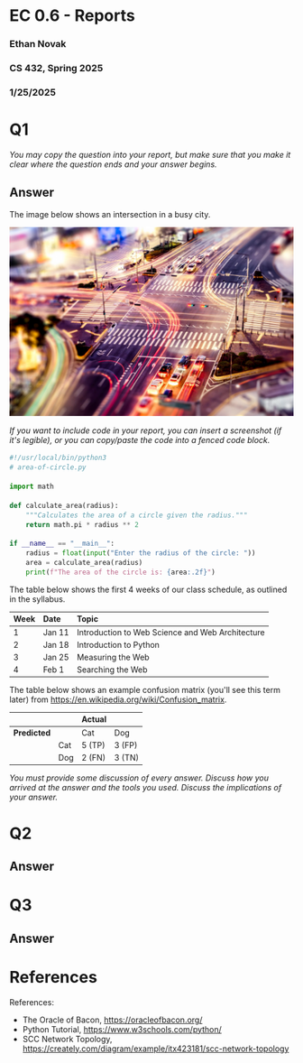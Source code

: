 # EC 0.6 - Reports
### Ethan Novak
### CS 432, Spring 2025
### 1/25/2025

# Q1

*You may copy the question into your report, but make sure that you make it clear where the question ends and your answer begins.*

## Answer

The image below shows an intersection in a busy city.

![\label{fig:intersection}](City_Intersection.JPG)

*If you want to include code in your report, you can insert a screenshot (if it's legible), or you can copy/paste the code into a fenced code block.*

```python
#!/usr/local/bin/python3
# area-of-circle.py

import math

def calculate_area(radius):
    """Calculates the area of a circle given the radius."""
    return math.pi * radius ** 2

if __name__ == "__main__":
    radius = float(input("Enter the radius of the circle: "))
    area = calculate_area(radius)
    print(f"The area of the circle is: {area:.2f}")
```

The table below shows the first 4 weeks of our class schedule, as outlined in the syllabus.

|Week|Date|Topic|
|:---|:---|:---|
|1|Jan 11|Introduction to Web Science and Web Architecture|
|2|Jan 18|Introduction to Python|
|3|Jan 25|Measuring the Web|
|4|Feb 1|Searching the Web|

The table below shows an example confusion matrix (you'll see this term later) from <https://en.wikipedia.org/wiki/Confusion_matrix>.

| | |Actual||
|---|---|---|---|
|**Predicted**| |Cat|Dog|
| |Cat|5 (TP)|3 (FP)|
| |Dog|2 (FN)|3 (TN)|

*You must provide some discussion of every answer. Discuss how you arrived at the answer and the tools you used. Discuss the implications of your answer.*

# Q2

## Answer

# Q3

## Answer

# References

References:

* The Oracle of Bacon, <https://oracleofbacon.org/>
* Python Tutorial, <https://www.w3schools.com/python/>
* SCC Network Topology, <https://creately.com/diagram/example/itx423181/scc-network-topology>